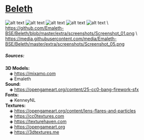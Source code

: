 # [Beleth](https://en.wikipedia.org/wiki/Beleth)
![alt text](https://github.com/Emaleth-BSE/Beleth/master/extra/screenshots/Screenshot_01.png)
![alt text](https://github.com/Emaleth-BSE/Beleth/master/extra/screenshots/Screenshot_02.png)
![alt text](https://github.com/Emaleth-BSE/Beleth/master/extra/screenshots/Screenshot_03.png)
![alt text](https://github.com/Emaleth-BSE/Beleth/master/extra/screenshots/Screenshot_04.png)
![alt text](https://github.com/Emaleth-BSE/Beleth/master/extra/screenshots/Screenshot_05.png)
\\ https://github.com/Emaleth-BSE/Beleth/blob/master/extra/screenshots/Screenshot_01.png
\\ https://media.githubusercontent.com/media/Emaleth-BSE/Beleth/master/extra/screenshots/Screenshot_05.png
##### Sources:
**3D Models:**  
&emsp;◈ https://mixamo.com  
&emsp;◈ Emaleth  
**Sound:**  
&emsp;◈ https://opengameart.org/content/25-cc0-bang-firework-sfx  
**Fonts:**  
&emsp;◈ KenneyNL  
**Textures:**  
&emsp;◈ https://opengameart.org/content/lens-flares-and-particles  
&emsp;◈ https://cc0textures.com  
&emsp;◈ https://texturehaven.com  
&emsp;◈ https://opengameart.org  
&emsp;◈ https://3dtextures.me  



